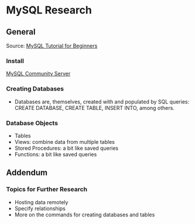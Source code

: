 # MySQL Research

## General

Source: [MySQL Tutorial for Beginners](https://www.youtube.com/watch?v=7S_tz1z_5bA)

### Install

[MySQL Community Server](https://dev.mysql.com/downloads/mysql/)

### Creating Databases

- Databases are, themselves, created with and populated by SQL queries: CREATE DATABASE, CREATE TABLE, INSERT INTO, among others.

### Database Objects

- Tables
- Views: combine data from multiple tables
- Stored Procedures: a bit like saved queries
- Functions: a bit like saved queries

## Addendum

### Topics for Further Research

- Hosting data remotely
- Specify relationships
- More on the commands for creating databases and tables
